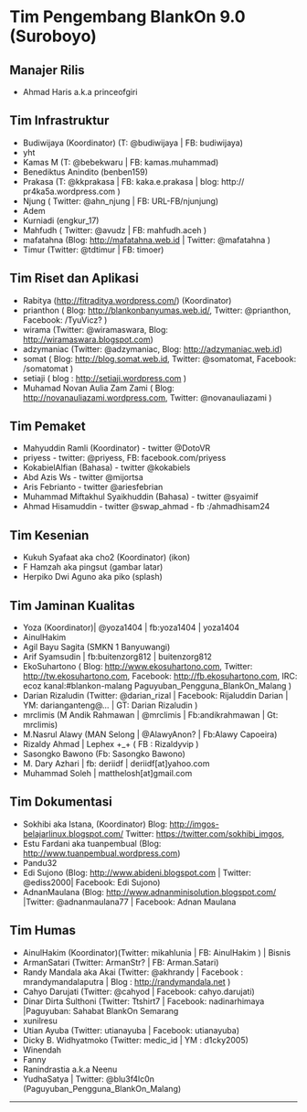 # Tim Pengembang BlankOn 9.0 (Suroboyo)

## Manajer Rilis
  * Ahmad Haris a.k.a princeofgiri

## Tim Infrastruktur
   * Budiwijaya (Koordinator) (T: @budiwijaya | FB: budiwijaya)
   * yht
   * Kamas M (T: @bebekwaru | FB: kamas.muhammad)
   * Benediktus Anindito (benben159)
   * Prakasa (T: @kkprakasa | FB: kaka.e.prakasa | blog: http:// pr4ka5a.wordpress.com )
   * Njung ( Twitter: @ahn_njung | FB: URL-FB/njunjung)
   * Adem
   * Kurniadi (engkur_17)
   * Mahfudh ( Twitter: @avudz | FB: mahfudh.aceh )
   * mafatahna (Blog: ​http://mafatahna.web.id | Twitter: @mafatahna )
   * Timur (Twitter: @tdtimur | FB: timoer)

## Tim Riset dan Aplikasi
   * Rabitya (​http://fitraditya.wordpress.com/) (Koordinator)
   * prianthon ( Blog: ​http://blankonbanyumas.web.id/, Twitter: @prianthon, Facebook: /TyuVicz? )
   * wirama (Twitter: @wiramaswara, Blog: ​http://wiramaswara.blogspot.com)
   * adzymaniac (Twitter: @adzymaniac, Blog: ​http://adzymaniac.web.id)
   * somat ( Blog: ​http://blog.somat.web.id, Twitter: @somatomat, Facebook: /somatomat )
   * setiaji ( blog : ​http://setiaji.wordpress.com )
   * Muhamad Novan Aulia Zam Zami ( Blog: ​http://novanauliazami.wordpress.com, Twitter: @novanauliazami )

## Tim Pemaket
   * Mahyuddin Ramli (Koordinator) - twitter @DotoVR
   * priyess - twitter: @priyess, FB: facebook.com/priyess
   * KokabielAlfian (Bahasa) - twitter @kokabiels
   * Abd Azis Ws - twitter @mijortsa
   * Aris Febrianto - twitter @ariesfebrian
   * Muhammad Miftakhul Syaikhuddin (Bahasa) - twitter @syaimif
   * Ahmad Hisamuddin - twitter @swap_ahmad - fb :/ahmadhisam24

## Tim Kesenian
   * Kukuh Syafaat aka cho2 (Koordinator) (ikon)
   * F Hamzah aka pingsut (gambar latar)
   * Herpiko Dwi Aguno aka piko (splash)

## Tim Jaminan Kualitas
   * Yoza (Koordinator)| @yoza1404 | fb:yoza1404 | yoza1404
   * AinulHakim
   * Agil Bayu Sagita (SMKN 1 Banyuwangi)
   * Arif Syamsudin | fb:buitenzorg812 | buitenzorg812
   * EkoSuhartono ( Blog: ​http://www.ekosuhartono.com, Twitter: ​http://tw.ekosuhartono.com, Facebook: ​http://fb.ekosuhartono.com, IRC: ecoz  kanal:#blankon-malang Paguyuban_Pengguna_BlankOn_Malang )
   * Darian Rizaludin (Twitter: @darian_rizal | Facebook: Rijaluddin Darian |  YM: darianganteng@… | GT: Darian Rizaludin )
   * mrclimis (M Andik Rahmawan | @mrclimis | Fb:andikrahmawan | Gt: mrclimis)
   * M.Nasrul Alawy (MAN Selong | @AlawyAnon? | Fb:Alawy Capoeira)
   * Rizaldy Ahmad | Lephex +_+ ( FB : Rizaldyvip )
   * Sasongko Bawono (Fb: Sasongko Bawono)
   * M. Dary Azhari | fb: deriidf | deriidf[at]yahoo.com
   * Muhammad Soleh | matthelosh[at]gmail.com

## Tim Dokumentasi
   * Sokhibi aka Istana, (Koordinator) Blog: ​http://imgos-belajarlinux.blogspot.com/ Twitter: ​https://twitter.com/sokhibi_imgos,
   * Estu Fardani aka tuanpembual (Blog: ​http://www.tuanpembual.wordpress.com)
   * Pandu32
   * Edi Sujono (Blog: ​http://www.abideni.blogspot.com | Twitter: @ediss2000| Facebook: Edi Sujono)
   * AdnanMaulana (Blog: ​http://www.adnanminisolution.blogspot.com/ |Twitter: @adnanmaulana77 | Facebook: Adnan Maulana

## Tim Humas
   * AinulHakim (Koordinator)(Twitter: mikahlunia | FB: AinulHakim ) | Bisnis
   * ArmanSatari (Twitter: ArmanStr? | FB: Arman.Satari)
   * Randy Mandala aka Akai (Twitter: @akhrandy | Facebook : mrandymandalaputra | Blog : ​http://randymandala.net )
   * Cahyo Darujati (Twitter: @cahyod | Facebook: cahyo.darujati)
   * Dinar Dirta Sulthoni (Twitter: Ttshirt7 | Facebook: nadinarhimaya |Paguyuban: Sahabat BlankOn Semarang
   * xunilresu
   * Utian Ayuba (Twitter: utianayuba | Facebook: utianayuba)
   * Dicky B. Widhyatmoko (Twitter: medic_id | YM : d1cky2005)
   * Winendah
   * Fanny
   * Ranindrastia a.k.a Neenu
   * YudhaSatya | Twitter: @blu3f4lc0n (Paguyuban_Pengguna_BlankOn_Malang)



---
 




